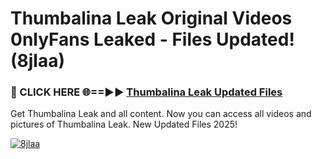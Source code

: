 # Thumbalina Leak Original Videos 0nlyFans Leaked - Files Updated! (8jlaa)

<h3>🔴 CLICK HERE 🌐==►► <a href="https://tinyurl.com/2wckxsce" rel="nofollow">Thumbalina Leak Updated Files</a></h3>

Get Thumbalina Leak and all content. Now you can access all videos and pictures of Thumbalina Leak. New Updated Files 2025!

[![8jlaa](https://i.imgur.com/AFduVYN.gif)](https://tinyurl.com/2wckxsce)
